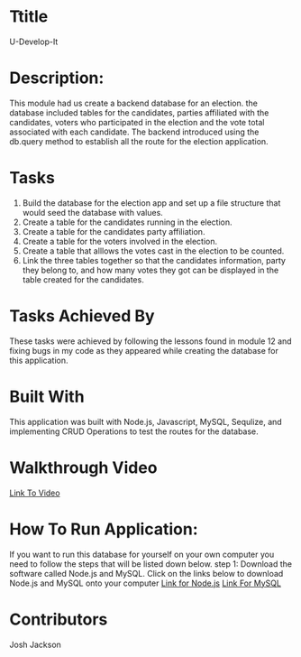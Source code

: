 # Ttitle
U-Develop-It

# Description:
This module had us create a backend database for an election. the database included tables for the candidates, parties affiliated with the candidates, voters who participated in the election and the vote total associated with each candidate. The backend introduced using the db.query method to establish all the route for the election application.

# Tasks
1. Build the database for the election app and set up a file structure that would seed the database with values.
2. Create a table for the candidates running in the election.
3. Create a table for the candidates party affiliation.
4. Create a table for the voters involved in the election.
5. Create a table that alllows the votes cast in the election to be counted.
6. Link the three tables together so that the candidates information, party they belong to, and how many votes they got can be displayed in the table created for the candidates.

# Tasks Achieved By
These tasks were achieved by following the lessons found in module 12 and fixing bugs in my code as they appeared while creating the database for this application.

# Built With
This application was built with Node.js, Javascript, MySQL, Sequlize, and implementing CRUD Operations to test the routes for the database.

# Walkthrough Video
<a href="https://watch.screencastify.com/v/XbduPL24B1jlsvAh8A8c">Link To Video</a>

# How To Run Application:
If you want to run this database for yourself on your own computer you need to follow the steps that will be listed down below.
step 1: Download the software called Node.js and MySQL. Click on the links below to download Node.js and MySQL onto your computer 
<a href="https://nodejs.org/en/">Link for Node.js</a>
<a href="https://coding-boot-camp.github.io/full-stack/mysql/mysql-installation-guide">Link For MySQL</a>

# Contributors
Josh Jackson